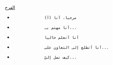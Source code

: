 [الفرح](https://github.com/AbrarShould/AbrarShould/assets/146568063/f12288b3-e5c1-4abb-bae4-1dca9387e774)
-                   مرحباً، أنا (أ)                 
-                   أنا مهتم بـ...                 
-                   أنا أتعلم حالياً                 
-                   أنا أتطلع إلى التعاون على...                 
-                   كيف تصل إليّ...                 

<!---
أبو عبد هو مستودع خاص لأن README.md (هذا الملف) يظهر على ملفاتك الجيت هوب.
يمكنك النقر على وصلة بريبري لإلقاء نظرة على تغيرتك
--->
